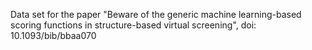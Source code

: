 Data set for the paper "Beware of the generic machine learning-based scoring functions in structure-based virtual screening", doi: 10.1093/bib/bbaa070
